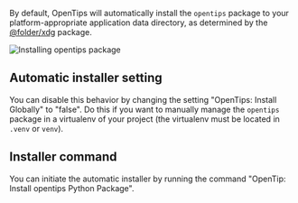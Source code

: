 By default, OpenTips will automatically install the `opentips` package to your platform-appropriate
application data directory, as determined by the [@folder/xdg](https://github.com/folder/xdg) package.

![Installing opentips package](./images/installing-opentips.png)

## Automatic installer setting

You can disable this behavior by changing the setting "OpenTips: Install Globally" to "false".
Do this if you want to manually manage the `opentips` package in a virtualenv of your project
(the virtualenv must be located in `.venv` or `venv`).

## Installer command

You can initiate the automatic installer by running the command "OpenTip: Install opentips Python Package".
